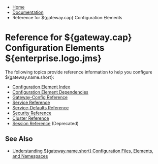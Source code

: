 -   [Home](../../index.md)
-   [Documentation](../index.md)
-   Reference for ${gateway.cap} Configuration Elements

Reference for ${gateway.cap} Configuration Elements ${enterprise.logo.jms}
==========================================================================

The following topics provide reference information to help you configure ${gateway.name.short}:

-   [Configuration Element Index](r_conf_elementref.md)
-   [Configuration Element Dependencies](r_conf_elementdep.md)
-   [Gateway-Config Reference](r_conf_gwconfig.md)
-   [Service Reference](r_conf_service.md)
-   [Service-Defaults Reference](r_conf_serv_defs.md)
-   [Security Reference](r_conf_security.md)
-   [Cluster Reference](r_conf_cluster.md)
-   [Session Reference](r_conf_session.md) (Deprecated)

See Also
--------

-   [Understanding ${gateway.name.short} Configuration Files, Elements, and Namespaces](c_conf_concepts.md)

</div>

